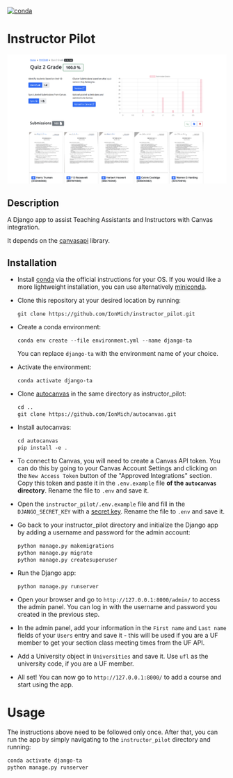 [![conda](https://github.com/IonMich/instructor_pilot/actions/workflows/python-package-conda.yml/badge.svg)](https://github.com/IonMich/instructor_pilot/actions/workflows/python-package-conda.yml)

# Instructor Pilot

![Instructor Pilot](assets/readme_image.png)
## Description

A Django app to assist Teaching Assistants and Instructors with Canvas integration.

It depends on the [canvasapi](https://github.com/ucfopen/canvasapi) library.

## Installation

- Install [conda](https://docs.anaconda.com/anaconda/install/windows/) via the official instructions for your OS. If you would like a more lightweight installation, you can use alternatively [miniconda](https://docs.conda.io/en/latest/miniconda.html).
- Clone this repository at your desired location by running:

   ```shell
   git clone https://github.com/IonMich/instructor_pilot.git
   ```

- Create a conda environment:

   ```shell
   conda env create --file environment.yml --name django-ta
   ```

   You can replace `django-ta` with the environment name of your choice.
- Activate the environment:

   ```shell
   conda activate django-ta
   ```

- Clone [autocanvas](https://github.com/IonMich/autocanvas) in the same directory as instructor_pilot:

   ```shell
   cd ..
   git clone https://github.com/IonMich/autocanvas.git
   ```

- Install autocanvas:

   ```shell
   cd autocanvas
   pip install -e .
   ```

- To connect to Canvas, you will need to create a Canvas API token. You can do this by going to your Canvas Account Settings and clicking on the `New Access Token` button of the "Approved Integrations" section. Copy this token and paste it in the `.env.example` file **of the `autocanvas` directory**. Rename the file to `.env` and save it.

- Open the `instructor_pilot/.env.example` file and fill in the `DJANGO_SECRET_KEY` with a [secret key](https://djecrety.ir/). Rename the file to `.env` and save it.

- Go back to your instructor_pilot directory and initialize the Django app by adding a username and password for the admin account:

   ```shell
   python manage.py makemigrations
   python manage.py migrate
   python manage.py createsuperuser
   ```

- Run the Django app:

   ```shell
   python manage.py runserver
   ```

- Open your browser and go to `http://127.0.0.1:8000/admin/` to access the admin panel. You can log in with the username and password you created in the previous step.

- In the admin panel, add your information in the `First name` and `Last name` fields of your `Users` entry and save it - this will be used if you are a UF member to get your section class meeting times from the UF API.

- Add a University object in `Universities` and save it. Use `ufl`
as the university code, if you are a UF member.

- All set! You can now go to `http://127.0.0.1:8000/` to add a course and start using the app.

# Usage

The instructions above need to be followed only once. After that, you can run the app by simply navigating to the `instructor_pilot` directory and running:

   ```shell
   conda activate django-ta
   python manage.py runserver
   ```
